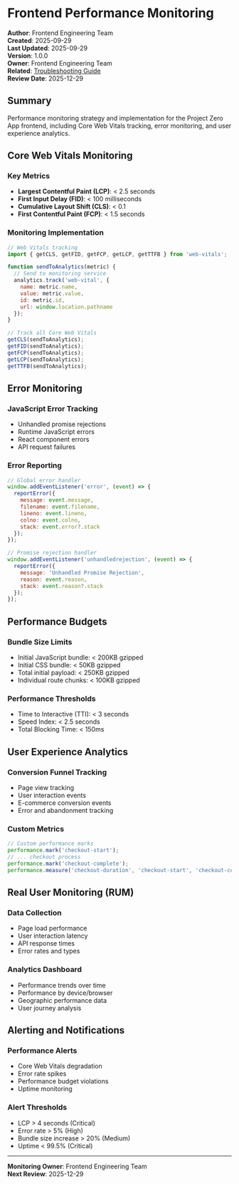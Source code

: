 # Frontend Performance Monitoring

**Author**: Frontend Engineering Team  
**Created**: 2025-09-29  
**Last Updated**: 2025-09-29  
**Version**: 1.0.0  
**Owner**: Frontend Engineering Team  
**Related**: [Troubleshooting Guide](../troubleshooting/common-issues.md)  
**Review Date**: 2025-12-29  

## Summary

Performance monitoring strategy and implementation for the Project Zero App frontend, including Core Web Vitals tracking, error monitoring, and user experience analytics.

## Core Web Vitals Monitoring

### Key Metrics
- **Largest Contentful Paint (LCP)**: < 2.5 seconds
- **First Input Delay (FID)**: < 100 milliseconds
- **Cumulative Layout Shift (CLS)**: < 0.1
- **First Contentful Paint (FCP)**: < 1.5 seconds

### Monitoring Implementation
```javascript
// Web Vitals tracking
import { getCLS, getFID, getFCP, getLCP, getTTFB } from 'web-vitals';

function sendToAnalytics(metric) {
  // Send to monitoring service
  analytics.track('web-vital', {
    name: metric.name,
    value: metric.value,
    id: metric.id,
    url: window.location.pathname
  });
}

// Track all Core Web Vitals
getCLS(sendToAnalytics);
getFID(sendToAnalytics);
getFCP(sendToAnalytics);
getLCP(sendToAnalytics);
getTTFB(sendToAnalytics);
```

## Error Monitoring

### JavaScript Error Tracking
- Unhandled promise rejections
- Runtime JavaScript errors
- React component errors
- API request failures

### Error Reporting
```javascript
// Global error handler
window.addEventListener('error', (event) => {
  reportError({
    message: event.message,
    filename: event.filename,
    lineno: event.lineno,
    colno: event.colno,
    stack: event.error?.stack
  });
});

// Promise rejection handler
window.addEventListener('unhandledrejection', (event) => {
  reportError({
    message: 'Unhandled Promise Rejection',
    reason: event.reason,
    stack: event.reason?.stack
  });
});
```

## Performance Budgets

### Bundle Size Limits
- Initial JavaScript bundle: < 200KB gzipped
- Initial CSS bundle: < 50KB gzipped
- Total initial payload: < 250KB gzipped
- Individual route chunks: < 100KB gzipped

### Performance Thresholds
- Time to Interactive (TTI): < 3 seconds
- Speed Index: < 2.5 seconds
- Total Blocking Time: < 150ms

## User Experience Analytics

### Conversion Funnel Tracking
- Page view tracking
- User interaction events
- E-commerce conversion events
- Error and abandonment tracking

### Custom Metrics
```javascript
// Custom performance marks
performance.mark('checkout-start');
// ... checkout process
performance.mark('checkout-complete');
performance.measure('checkout-duration', 'checkout-start', 'checkout-complete');
```

## Real User Monitoring (RUM)

### Data Collection
- Page load performance
- User interaction latency
- API response times
- Error rates and types

### Analytics Dashboard
- Performance trends over time
- Performance by device/browser
- Geographic performance data
- User journey analysis

## Alerting and Notifications

### Performance Alerts
- Core Web Vitals degradation
- Error rate spikes
- Performance budget violations
- Uptime monitoring

### Alert Thresholds
- LCP > 4 seconds (Critical)
- Error rate > 5% (High)
- Bundle size increase > 20% (Medium)
- Uptime < 99.5% (Critical)

---
**Monitoring Owner**: Frontend Engineering Team  
**Next Review**: 2025-12-29